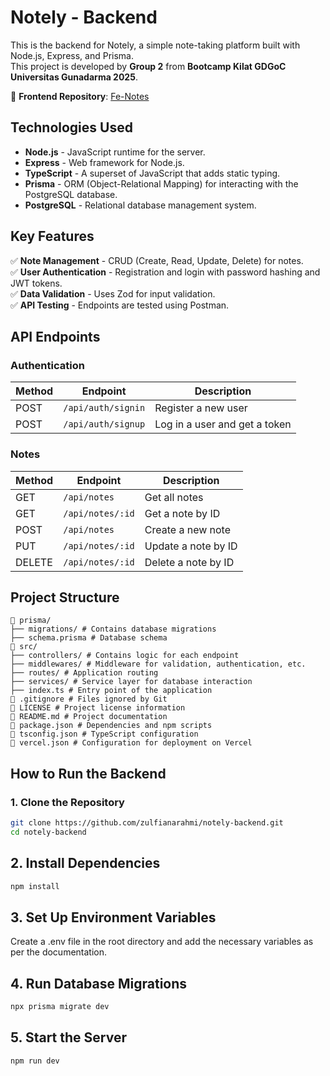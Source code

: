 # **Notely - Backend**  
This is the backend for Notely, a simple note-taking platform built with Node.js, Express, and Prisma.  
This project is developed by **Group 2** from **Bootcamp Kilat GDGoC Universitas Gunadarma 2025**.  

📌 **Frontend Repository**: [Fe-Notes](https://github.com/vardhaaa/Fe-Notes)  

## **Technologies Used**  
- **Node.js** - JavaScript runtime for the server.  
- **Express** - Web framework for Node.js.  
- **TypeScript** - A superset of JavaScript that adds static typing.  
- **Prisma** - ORM (Object-Relational Mapping) for interacting with the PostgreSQL database.  
- **PostgreSQL** - Relational database management system.  

## **Key Features**  
✅ **Note Management** - CRUD (Create, Read, Update, Delete) for notes.  
✅ **User Authentication** - Registration and login with password hashing and JWT tokens.  
✅ **Data Validation** - Uses Zod for input validation.  
✅ **API Testing** - Endpoints are tested using Postman.  

## API Endpoints  

### Authentication  
| Method | Endpoint            | Description                  |
|--------|--------------------|------------------------------|
| POST   | `/api/auth/signin` | Register a new user         |
| POST   | `/api/auth/signup`    | Log in a user and get a token |

### Notes  
| Method  | Endpoint         | Description           |
|---------|-----------------|-----------------------|
| GET     | `/api/notes`     | Get all notes        |
| GET     | `/api/notes/:id` | Get a note by ID     |
| POST    | `/api/notes`     | Create a new note    |
| PUT     | `/api/notes/:id` | Update a note by ID  |
| DELETE  | `/api/notes/:id` | Delete a note by ID  |


## **Project Structure**  
```plaintext
📂 prisma/
├── migrations/ # Contains database migrations
├── schema.prisma # Database schema
📂 src/
├── controllers/ # Contains logic for each endpoint
├── middlewares/ # Middleware for validation, authentication, etc.
├── routes/ # Application routing
├── services/ # Service layer for database interaction
├── index.ts # Entry point of the application
📄 .gitignore # Files ignored by Git
📄 LICENSE # Project license information
📄 README.md # Project documentation
📄 package.json # Dependencies and npm scripts
📄 tsconfig.json # TypeScript configuration
📄 vercel.json # Configuration for deployment on Vercel
```

## **How to Run the Backend**  

### **1. Clone the Repository**  
```bash
git clone https://github.com/zulfianarahmi/notely-backend.git
cd notely-backend
```
## 2. Install Dependencies  
```bash
npm install
```

## 3. Set Up Environment Variables
Create a .env file in the root directory and add the necessary variables as per the documentation.

## 4. Run Database Migrations
```bash
npx prisma migrate dev
```
## 5. Start the Server
```bash
npm run dev
```

